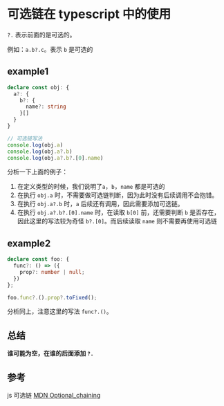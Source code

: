 # 可选链在 typescript 中的使用

`?.` 表示前面的是可选的。

例如：`a.b?.c`。表示 `b` 是可选的

## example1

```ts
declare const obj: {
  a?: {
    b?: {
      name?: string
    }[]
  }
}

// 可选链写法
console.log(obj.a)
console.log(obj.a?.b)
console.log(obj.a?.b?.[0].name)
```

分析一下上面的例子：

1. 在定义类型的时候，我们说明了`a`，`b`，`name` 都是可选的
2. 在执行 `obj.a` 时，不需要做可选链判断，因为此时没有后续调用不会抱错。
3. 在执行 `obj.a?.b` 时，`a` 后续还有调用，因此需要添加可选链。
4. 在执行 `obj.a?.b?.[0].name` 时，在读取 `b[0]` 前，还需要判断 `b` 是否存在，因此这里的写法较为奇怪 `b?.[0]`。而后续读取 `name` 则不需要再使用可选链

## example2

```ts
declare const foo: {
  func?: () => ({
    prop?: number | null;
  })
};

foo.func?.().prop?.toFixed();
```

分析同上，注意这里的写法 `func?.()`。

## 总结

**谁可能为空，在谁的后面添加 `?.`**

## 参考

js 可选链 [MDN Optional_chaining](https://developer.mozilla.org/zh-CN/docs/Web/JavaScript/Reference/Operators/Optional_chaining)